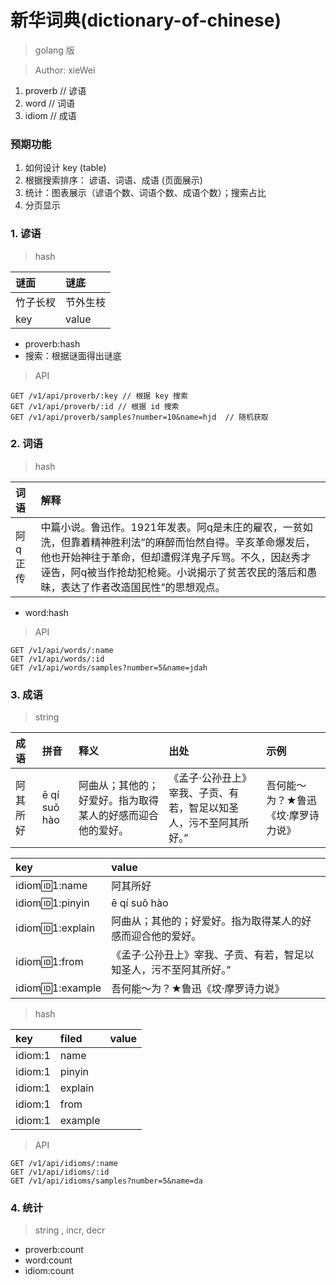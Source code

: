 # 新华词典(dictionary-of-chinese)

> golang 版

> Author: xieWei

1. proverb // 谚语
2. word // 词语
3. idiom // 成语

### 预期功能

1. 如何设计 key (table)
2. 根据搜索排序： 谚语、词语、成语 (页面展示)
3. 统计：图表展示（谚语个数、词语个数、成语个数）；搜索占比
4. 分页显示


### 1. 谚语

> hash 

|谜面|谜底|
|:---|:---|
|竹子长杈|节外生枝|
| key| value|


- proverb:hash
- 搜索：根据谜面得出谜底


> API

```
GET /v1/api/proverb/:key // 根据 key 搜索
GET /v1/api/proverb/:id // 根据 id 搜索
GET /v1/api/proverb/samples?number=10&name=hjd  // 随机获取
```



### 2. 词语

> hash 


|词语|解释|
|:---|:---|
|阿q正传|中篇小说。鲁迅作。1921年发表。阿q是未庄的雇农，一贫如洗，但靠着精神胜利法”的麻醉而怡然自得。辛亥革命爆发后，他也开始神往于革命，但却遭假洋鬼子斥骂。不久，因赵秀才诬告，阿q被当作抢劫犯枪毙。小说揭示了贫苦农民的落后和愚昧，表达了作者改造国民性”的思想观点。|

- word:hash


> API

```
GET /v1/api/words/:name
GET /v1/api/words/:id
GET /v1/api/words/samples?number=5&name=jdah
```

### 3. 成语

> string

|成语|拼音|释义|出处|示例|
|:---|:---|:---|:---|:---|
|阿其所好|ē qí suǒ hào|阿曲从；其他的；好爱好。指为取得某人的好感而迎合他的爱好。|《孟子·公孙丑上》宰我、子贡、有若，智足以知圣人，污不至阿其所好。”|吾何能～为？★鲁迅《坟·摩罗诗力说》|


|key|value|
|:---|:---|
|idiom:id:1:name|阿其所好|
|idiom:id:1:pinyin|ē qí suǒ hào|
|idiom:id:1:explain|阿曲从；其他的；好爱好。指为取得某人的好感而迎合他的爱好。|
|idiom:id:1:from|《孟子·公孙丑上》宰我、子贡、有若，智足以知圣人，污不至阿其所好。”|
|idiom:id:1:example|吾何能～为？★鲁迅《坟·摩罗诗力说》|


> hash

|key|filed|value|
|:---|:---|:---|
|idiom:1|name| |
|idiom:1|pinyin| |
|idiom:1|explain| |
|idiom:1|from| |
|idiom:1|example| |


> API

``` 
GET /v1/api/idioms/:name
GET /v1/api/idioms/:id
GET /v1/api/idioms/samples?number=5&name=da 

```


### 4. 统计

> string , incr, decr


- proverb:count
- word:count
- idiom:count





